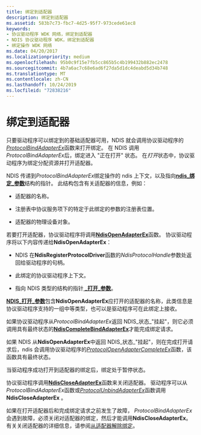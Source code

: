 ```yaml
---
title: 绑定到适配器
description: 绑定到适配器
ms.assetid: 583b7c73-fbc7-4d25-95f7-973cede61ec8
keywords:
- 协议驱动程序 WDK 网络，绑定到适配器
- NDIS 协议驱动程序 WDK，绑定到适配器
- 绑定操作 WDK 网络
ms.date: 04/20/2017
ms.localizationpriority: medium
ms.openlocfilehash: 95b0c9f15e7fb5cc865b5c4b199432b882ec2478
ms.sourcegitcommit: 4b7a6ac7c68e6ad6f27da5d1dc4deabd5d34b748
ms.translationtype: MT
ms.contentlocale: zh-CN
ms.lasthandoff: 10/24/2019
ms.locfileid: "72838216"
---
```

# <a name="binding-to-an-adapter"></a>绑定到适配器





只要驱动程序可以绑定到的基础适配器可用，NDIS 就会调用协议驱动程序的[*ProtocolBindAdapterEx*](https://docs.microsoft.com/windows-hardware/drivers/ddi/ndis/nc-ndis-protocol_bind_adapter_ex)函数来打开绑定。 在 NDIS 调用*ProtocolBindAdapterEx*后，绑定进入 "正在打开" 状态。 在*打开*状态中，协议驱动程序为绑定分配资源并打开适配器。

NDIS 传递到*ProtocolBindAdapterEx*绑定操作的 ndis 上下文，以及指向[**ndis\_绑定\_参数**](https://docs.microsoft.com/windows-hardware/drivers/ddi/ndis/ns-ndis-_ndis_bind_parameters)结构的指针。 此结构包含有关适配器的信息，例如：

-   适配器的名称。

-   注册表中协议服务项下的特定于此绑定的参数的注册表位置。

-   适配器的物理设备对象。

若要打开适配器，协议驱动程序将调用[**NdisOpenAdapterEx**](https://docs.microsoft.com/windows-hardware/drivers/ddi/ndis/nf-ndis-ndisopenadapterex)函数。 协议驱动程序将以下内容传递给**NdisOpenAdapterEx**：

-   NDIS 在**NdisRegisterProtocolDriver**函数的*NdisProtocolHandle*参数处返回给驱动程序的句柄。

-   此绑定的协议驱动程序上下文。

-   指向 NDIS 类型的结构的指针[ **\_打开\_参数**](https://docs.microsoft.com/windows-hardware/drivers/ddi/ndis/ns-ndis-_ndis_open_parameters)。

[**NDIS\_打开\_参数**](https://docs.microsoft.com/windows-hardware/drivers/ddi/ndis/ns-ndis-_ndis_open_parameters)包含**NdisOpenAdapterEx**应打开的适配器的名称，此类信息是协议驱动程序支持的一组中等类型，也可以是驱动程序可在此绑定上接收。

如果协议驱动程序从*ProtocolBindAdapterEx*返回 NDIS\_状态\_"挂起"，则它必须调用具有最终状态的[**NdisCompleteBindAdapterEx**](https://docs.microsoft.com/windows-hardware/drivers/ddi/ndis/nf-ndis-ndiscompletebindadapterex)才能完成绑定请求。

如果 NDIS 从**NdisOpenAdapterEx**中返回 NDIS\_状态\_"挂起"，则在完成打开请求后，ndis 会调用协议驱动程序的[*ProtocolOpenAdapterCompleteEx*](https://docs.microsoft.com/windows-hardware/drivers/ddi/ndis/nc-ndis-protocol_open_adapter_complete_ex)函数，该函数具有最终状态。

当驱动程序成功打开到适配器的绑定后，绑定处于暂停状态。

协议驱动程序调用[**NdisCloseAdapterEx**](https://docs.microsoft.com/windows-hardware/drivers/ddi/ndis/nf-ndis-ndiscloseadapterex)函数来关闭适配器。 驱动程序可以从*ProtocolBindAdapterEx*函数或[*ProtocolUnbindAdapterEx*](https://docs.microsoft.com/windows-hardware/drivers/ddi/ndis/nc-ndis-protocol_unbind_adapter_ex)函数调用**NdisCloseAdapterEx** 。

如果在打开适配器后和完成绑定请求之前发生了故障， *ProtocolBindAdapterEx*会遇到故障，必须关闭对适配器的绑定，然后才能调用**NdisCloseAdapterEx**。 有关关闭适配器的详细信息，请参阅[从适配器解除绑定](unbinding-from-an-adapter.md)。

 

 





